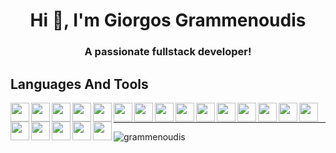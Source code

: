 <h1 align="center">Hi 👋, I'm Giorgos Grammenoudis</h1>
<h3 align="center">A passionate fullstack developer!</h3>

<h2> Languages And Tools </h2>
  <img align="left" width="30px" src="https://cdn.jsdelivr.net/gh/devicons/devicon/icons/react/react-original.svg" />
  <img align="left" width="30px" src="https://cdn.jsdelivr.net/gh/devicons/devicon/icons/spring/spring-original.svg" />
  <img align="left" width="30px" src="https://cdn.jsdelivr.net/gh/devicons/devicon/icons/express/express-original.svg" />
  <img align="left" width="30px" src="https://cdn.jsdelivr.net/gh/devicons/devicon/icons/tailwindcss/tailwindcss-plain.svg" />
  <img align="left" width="30px" src="https://cdn.jsdelivr.net/gh/devicons/devicon/icons/nodejs/nodejs-original.svg" />
  <img align="left" width="30px" src="https://cdn.jsdelivr.net/gh/devicons/devicon/icons/c/c-original.svg" />
  <img align="left" width="30px" src="https://cdn.jsdelivr.net/gh/devicons/devicon/icons/cplusplus/cplusplus-original.svg" />
  <img align="left" width="30px" src="https://cdn.jsdelivr.net/gh/devicons/devicon/icons/docker/docker-plain.svg" />
  <img align="left" width="30px" src="https://cdn.jsdelivr.net/gh/devicons/devicon/icons/git/git-original.svg" />
  <img align="left" width="30px" src="https://cdn.jsdelivr.net/gh/devicons/devicon/icons/graphql/graphql-plain.svg" />
  <img align="left" width="30px" src="https://cdn.jsdelivr.net/gh/devicons/devicon/icons/lua/lua-original-wordmark.svg"/>
  <img align="left" width="30px" src="https://cdn.jsdelivr.net/gh/devicons/devicon/icons/nginx/nginx-original.svg" />
  <img align="left" width="30px" src="https://cdn.jsdelivr.net/gh/devicons/devicon/icons/nextjs/nextjs-original.svg" />
  <img align="left" width="30px" src="https://cdn.jsdelivr.net/gh/devicons/devicon/icons/postgresql/postgresql-original.svg" />
  <img align="left" width="30px" src="https://cdn.jsdelivr.net/gh/devicons/devicon/icons/redux/redux-original.svg" />
  <img align="left" width="30px" src="https://cdn.jsdelivr.net/gh/devicons/devicon/icons/typescript/typescript-original.svg" />
  <img align="left" width="30px" src="https://cdn.jsdelivr.net/gh/devicons/devicon/icons/vscode/vscode-original.svg" />
  <img align="left" width="30px" src="https://cdn.jsdelivr.net/gh/devicons/devicon/icons/selenium/selenium-original.svg" />
  <img align="left" width="30px" src="https://cdn.jsdelivr.net/gh/devicons/devicon/icons/redis/redis-original.svg" />
  <img align="left" width="30px" src="https://cdn.jsdelivr.net/gh/devicons/devicon/icons/python/python-original.svg" />
<br>

---

<p><img align="center" src="https://github-readme-stats.vercel.app/api/top-langs/?username=grammenoudis&theme=tokyonight" alt="grammenoudis" /></p>


